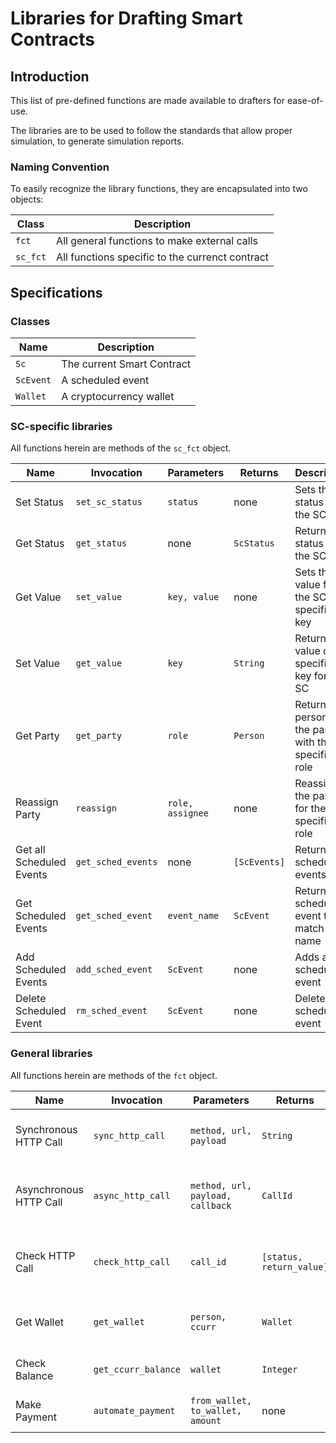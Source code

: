 # Libraries for Drafting Smart Contracts

## Introduction

This list of pre-defined functions are made available to drafters for ease-of-use.

The libraries are to be used to follow the standards that allow proper simulation, to generate simulation reports.

### Naming Convention

To easily recognize the library functions, they are encapsulated into two objects:

Class|Description
---|---
`fct`|All general functions to make external calls
`sc_fct`|All functions specific to the currenct contract

## Specifications

### Classes

Name|Description
---|---
`Sc`|The current Smart Contract
`ScEvent`|A scheduled event
`Wallet`|A cryptocurrency wallet

### SC-specific libraries

All functions herein are methods of the `sc_fct` object.

Name|Invocation|Parameters|Returns|Description
---|---|---|---|---
Set Status|`set_sc_status`|`status`|none|Sets the status of the SC
Get Status|`get_status`|none|`ScStatus`|Returns the status of the SC
Get Value|`set_value`|`key, value`|none|Sets the value for the SC's specified key
Set Value|`get_value`|`key`|`String`|Returns the value of the specified key for the SC
Get Party|`get_party`|`role`|`Person`|Returns the person for the party with the specified role
Reassign Party|`reassign`|`role, assignee`|none|Reassigns the party for the specified role
Get all Scheduled Events|`get_sched_events`|none|`[ScEvents]`|Returns all scheduled events
Get Scheduled Events|`get_sched_event`|`event_name`|`ScEvent`|Returns scheduled event that match the name
Add Scheduled Events|`add_sched_event`|`ScEvent`|none|Adds a new scheduled event
Delete Scheduled Event|`rm_sched_event`|`ScEvent`|none|Deletes a scheduled event

### General libraries

All functions herein are methods of the `fct` object.

Name|Invocation|Parameters|Returns|Description
---|---|---|---|---
Synchronous HTTP Call|`sync_http_call`|`method, url, payload`|`String`|Makes a blocking external HTTP call
Asynchronous HTTP Call|`async_http_call`|`method, url, payload, callback`|`CallId`|Makes an non-blocking, asynchronous external HTTP call
Check HTTP Call|`check_http_call`|`call_id`|`[status, return_value]`|Check the return status of an asynchronous HTTP call
Get Wallet|`get_wallet`|`person, ccurr`|`Wallet`|Returns the person's cryptocurrency wallet
Check Balance|`get_ccurr_balance`|`wallet`|`Integer`|Returns the cryptocurrency wallet balance
Make Payment|`automate_payment`|`from_wallet, to_wallet, amount`|none|Makes a cryptocurrency payment
